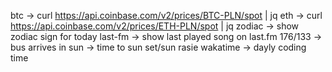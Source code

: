 btc -> curl https://api.coinbase.com/v2/prices/BTC-PLN/spot | jq
eth -> curl https://api.coinbase.com/v2/prices/ETH-PLN/spot | jq
zodiac -> show zodiac sign for today
last-fm -> show last played song on last.fm
176/133 -> bus arrives in
sun -> time to sun set/sun rasie
wakatime -> dayly coding time
